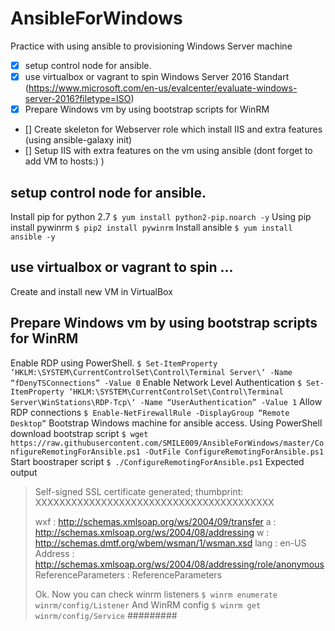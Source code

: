 # AnsibleForWindows
Practice with using ansible to provisioning Windows Server machine

- [x] setup control node for ansible.
- [x] use virtualbox or vagrant to spin Windows Server 2016 Standart (https://www.microsoft.com/en-us/evalcenter/evaluate-windows-server-2016?filetype=ISO)
- [x] Prepare Windows vm by using bootstrap scripts for WinRM
- [] Create skeleton for Webserver role which install IIS and extra features (using ansible-galaxy init)
- [] Setup IIS with extra features on the vm using ansible (dont forget to add VM to hosts:) )

## setup control node for ansible.
Install pip for python 2.7
`$ yum install python2-pip.noarch -y`
Using pip install pywinrm
`$ pip2 install pywinrm`
Install ansible
`$ yum install ansible -y`
## use virtualbox or vagrant to spin ...
Create and install new VM in VirtualBox
## Prepare Windows vm by using bootstrap scripts for WinRM
Enable RDP using PowerShell.
`$ Set-ItemProperty ‘HKLM:\SYSTEM\CurrentControlSet\Control\Terminal Server\‘ -Name “fDenyTSConnections” -Value 0`
Enable Network Level Authentication
`$ Set-ItemProperty ‘HKLM:\SYSTEM\CurrentControlSet\Control\Terminal Server\WinStations\RDP-Tcp\‘ -Name “UserAuthentication” -Value 1`
Allow RDP connections
`$ Enable-NetFirewallRule -DisplayGroup “Remote Desktop”`
Bootstrap Windows machine for ansible access.
Using PowerShell download bootstrap script
`$ wget https://raw.githubusercontent.com/SMILE009/AnsibleForWindows/master/ConfigureRemotingForAnsible.ps1 -OutFile ConfigureRemotingForAnsible.ps1`
Start boostraper script
`$ ./ConfigureRemotingForAnsible.ps1`
Expected output
>Self-signed SSL certificate generated; thumbprint: XXXXXXXXXXXXXXXXXXXXXXXXXXXXXXXXXXXXXXXX
>
>
>wxf                 : http://schemas.xmlsoap.org/ws/2004/09/transfer
>a                   : http://schemas.xmlsoap.org/ws/2004/08/addressing
>w                   : http://schemas.dmtf.org/wbem/wsman/1/wsman.xsd
>lang                : en-US
>Address             : http://schemas.xmlsoap.org/ws/2004/08/addressing/role/anonymous
>ReferenceParameters : ReferenceParameters
>
>Ok.
Now you can check winrm listeners
`$ winrm enumerate winrm/config/Listener`
And WinRM config
`$ winrm get winrm/config/Service`
#########

